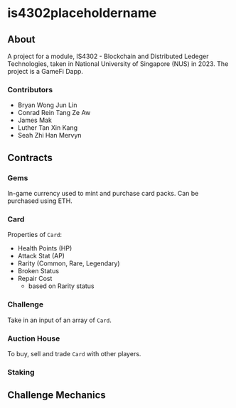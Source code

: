 # is4302placeholdername

## About
A project for a module, IS4302 - Blockchain and Distributed Ledeger Technologies, taken in National University of Singapore (NUS) in 2023. The project is a GameFi Dapp.

### Contributors
- Bryan Wong Jun Lin
- Conrad Rein Tang Ze Aw
- James Mak
- Luther Tan Xin Kang
- Seah Zhi Han Mervyn

## Contracts

### Gems
In-game currency used to mint and purchase card packs. Can be purchased using ETH.

### Card
Properties of `Card`:
- Health Points (HP)
- Attack Stat (AP)
- Rarity (Common, Rare, Legendary)
- Broken Status
- Repair Cost
  - based on Rarity status

### Challenge
Take in an input of an array of `Card`.

### Auction House
To buy, sell and trade `Card` with other players.

### Staking

## Challenge Mechanics

